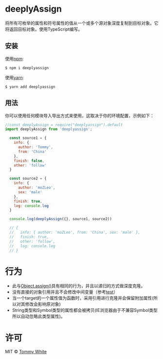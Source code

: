 # deeplyAssign
将所有可枚举的属性和符号属性的值从一个或多个源对象深度复制到目标对象。它将返回目标对象。使用TypeScript编写。

## 安装
使用[npm](https://www.npmjs.com/):
```
$ npm i deeplyassign
```

使用[yarn](https://yarnpkg.com/zh-Hans/):
```
$ yarn add deeplyassign
```

## 用法
你可以使用任何模块导入导出方式来使用，这取决于你的环境配置，示例如下：
```js
//const deeplyAssign = require("deeplyassign").default
import deeplyAssign from 'deeplyassign';

  const source1 = { 
    info: { 
      author: 'Tommy',
      from: 'China' 
    }, 
    finish: false,
    other: 'follow' 
  }

  const source2 = { 
    info: { 
      author: 'moZLeo', 
      sex: 'male' 
    }, 
    finish: true,
    log: console.log
  }

  console.log(deeplyAssign({}, source1, source2))

  // {
  //   info: { author: 'moZLeo', from: 'China', sex: 'male' },
  //   finish: true,
  //   other: 'follow',
  //   log: console.log
  // }
```

# 行为
- 此与[Object.assign()](https://developer.mozilla.org/zh-CN/docs/Web/JavaScript/Reference/Global_Objects/Object/assign#Description)具有相同的行为，并且以递归的方式做深度克隆。
- 没有直接的对象引用并且不会修改中间变量（参考[test](https://github.com/Tommy-White/deeplyAssign/blob/master/__tests__/index.js#L16)）
- 当一个target的一个属性值为函数时，采用引用进行克隆并会保留附加属性(所以对其修改会影响原对象)
- String类型和Symbol类型的属性都会被拷贝(IE浏览器由于不兼容Symbol类型所以自动忽略此类型属性)。

# 许可
MIT © [Tommy White](https://github.com/Tommy-White)
